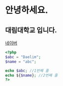 # 안녕하세요.

## 대림대학교 입니다.

[네이버](https://naver.com)
```php
<?php
$abc = "Daelim";
$name = "abc";

echo $abc; //1번째 줄
echo ${$name}; //2번째 줄
?>
